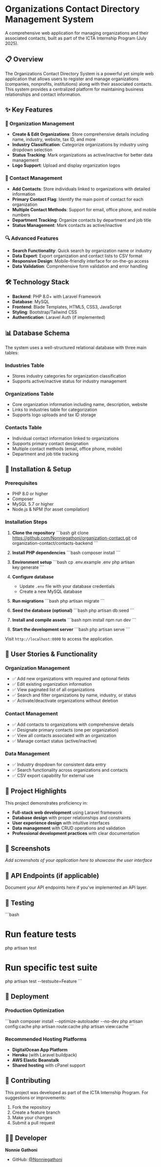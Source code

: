 # Organizations Contact Directory Management System

A comprehensive web application for managing organizations and their associated contacts, built as part of the ICTA Internship Program (July 2025).


## 📋 Overview

The Organizations Contact Directory System is a powerful yet simple web application that allows users to register and manage organizations (companies, nonprofits, institutions) along with their associated contacts. This system provides a centralized platform for maintaining business relationships and contact information.

## ✨ Key Features

### 🏢 Organization Management
- **Create & Edit Organizations**: Store comprehensive details including name, industry, website, tax ID, and more
- **Industry Classification**: Categorize organizations by industry using dropdown selection
- **Status Tracking**: Mark organizations as active/inactive for better data management
- **Logo Support**: Upload and display organization logos

### 👥 Contact Management
- **Add Contacts**: Store individuals linked to organizations with detailed information
- **Primary Contact Flag**: Identify the main point of contact for each organization
- **Multiple Contact Methods**: Support for email, office phone, and mobile numbers
- **Department Tracking**: Organize contacts by department and job title
- **Status Management**: Mark contacts as active/inactive

### 🔍 Advanced Features
- **Search Functionality**: Quick search by organization name or industry
- **Data Export**: Export organization and contact lists to CSV format
- **Responsive Design**: Mobile-friendly interface for on-the-go access
- **Data Validation**: Comprehensive form validation and error handling

## 🛠 Technology Stack

- **Backend**: PHP 8.0+ with Laravel Framework
- **Database**: MySQL
- **Frontend**: Blade Templates, HTML5, CSS3, JavaScript
- **Styling**: Bootstrap/Tailwind CSS
- **Authentication**: Laravel Auth (if implemented)

## 📊 Database Schema

The system uses a well-structured relational database with three main tables:

### Industries Table
- Stores industry categories for organization classification
- Supports active/inactive status for industry management

### Organizations Table
- Core organization information including name, description, website
- Links to industries table for categorization
- Supports logo uploads and tax ID storage

### Contacts Table
- Individual contact information linked to organizations
- Supports primary contact designation
- Multiple contact methods (email, office phone, mobile)
- Department and job title tracking

## 🚀 Installation & Setup

### Prerequisites
- PHP 8.0 or higher
- Composer
- MySQL 5.7 or higher
- Node.js & NPM (for asset compilation)

### Installation Steps

1. **Clone the repository**
   \`\`\`bash
   git clone https://github.com/Nonniegathoni/organization-contact.git
   cd organization-contact/contacts-backend
   \`\`\`

2. **Install PHP dependencies**
   \`\`\`bash
   composer install
   \`\`\`

3. **Environment setup**
   \`\`\`bash
   cp .env.example .env
   php artisan key:generate
   \`\`\`

4. **Configure database**
   - Update `.env` file with your database credentials
   - Create a new MySQL database

5. **Run migrations**
   \`\`\`bash
   php artisan migrate
   \`\`\`

6. **Seed the database (optional)**
   \`\`\`bash
   php artisan db:seed
   \`\`\`

7. **Install and compile assets**
   \`\`\`bash
   npm install
   npm run dev
   \`\`\`

8. **Start the development server**
   \`\`\`bash
   php artisan serve
   \`\`\`

Visit `http://localhost:8000` to access the application.

## 📱 User Stories & Functionality

### Organization Management
- ✅ Add new organizations with required and optional fields
- ✅ Edit existing organization information
- ✅ View paginated list of all organizations
- ✅ Search and filter organizations by name, industry, or status
- ✅ Activate/deactivate organizations without deletion

### Contact Management
- ✅ Add contacts to organizations with comprehensive details
- ✅ Designate primary contacts (one per organization)
- ✅ View all contacts associated with an organization
- ✅ Manage contact status (active/inactive)

### Data Management
- ✅ Industry dropdown for consistent data entry
- ✅ Search functionality across organizations and contacts
- ✅ CSV export capability for external use

## 🎯 Project Highlights

This project demonstrates proficiency in:
- **Full-stack web development** using Laravel framework
- **Database design** with proper relationships and constraints
- **User experience design** with intuitive interfaces
- **Data management** with CRUD operations and validation
- **Professional development practices** with clear documentation

## 📸 Screenshots

*Add screenshots of your application here to showcase the user interface*

## 🔧 API Endpoints (if applicable)

Document your API endpoints here if you've implemented an API layer.

## 🧪 Testing

\`\`\`bash
# Run feature tests
php artisan test

# Run specific test suite
php artisan test --testsuite=Feature
\`\`\`

## 🚀 Deployment

### Production Optimization
\`\`\`bash
composer install --optimize-autoloader --no-dev
php artisan config:cache
php artisan route:cache
php artisan view:cache
\`\`\`

### Recommended Hosting Platforms
- **DigitalOcean App Platform**
- **Heroku** (with Laravel buildpack)
- **AWS Elastic Beanstalk**
- **Shared hosting** with cPanel support

## 🤝 Contributing

This project was developed as part of the ICTA Internship Program. For suggestions or improvements:

1. Fork the repository
2. Create a feature branch
3. Make your changes
4. Submit a pull request


## 👨‍💻 Developer

**Nonnie Gathoni**
- GitHub: [@Nonniegathoni](https://github.com/Nonniegathoni)


